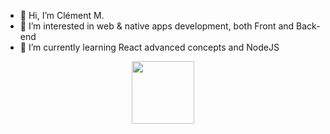 - 👋 Hi, I’m Clément M.
- 👀 I’m interested in web & native apps development, both Front and Back-end
- 🌱 I’m currently learning React advanced concepts and NodeJS

<div id="header" align="center">
  <img src="https://media.giphy.com/media/FoVzfcqCDSb7zCynOp/giphy.gif" width="100"/>
  
</div>
<!---
CMT94/CMT94 is a ✨ special ✨ repository because its `README.md` (this file) appears on your GitHub profile.
You can click the Preview link to take a look at your changes.
--->
